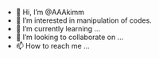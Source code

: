 - 👋 Hi, I’m @AAAkimm
- 👀 I’m interested in manipulation of codes.
- 🌱 I’m currently learning ...
- 💞️ I’m looking to collaborate on ...
- 📫 How to reach me ...

<!---
AAAkimm/AAAkimm is a ✨ special ✨ repository because its `README.md` (this file) appears on your GitHub profile.
You can click the Preview link to take a look at your changes.
--->
